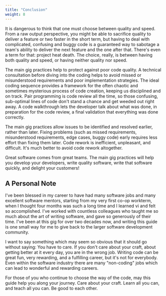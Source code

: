 ```yaml
---
title: "Conclusion"
weight: 8
---
```


It is dangerous to think that one must choose between quality and speed. From a raw output perspective, you might be able to sacrifice quality to deliver a feature or two faster in the short term, but having to deal with complicated, confusing and buggy code is a guaranteed way to sabotage a team's ability to deliver the next feature and the one after that. There's even a term for that: project heat death. The choice, really, is between having both quality and speed, or having neither quality nor speed.

The main gig practices help to protect against poor code quality. A technical consultation before diving into the coding helps to avoid missed or misunderstood requirements and poor implementation strategies. The ideal coding sequence provides a framework for the often chaotic and sometimes mysterious process of code creation, keeping us disciplined and on track. Pair programming is code review all the time, so those confusing, sub-optimal lines of code don't stand a chance and get weeded out right away. A code walkthrough lets the developer talk about what was done, in preparation for the code review, a final validation that everything was done correctly.

The main gig practices allow issues to be identified and resolved earlier, rather than later. Fixing problems (such as missed requirements, misunderstood requirements, edge cases, buggy code) early requires less effort than fixing them later. Code rework is inefficient, unpleasant, and difficult. It's much better to avoid code rework altogether.

Great software comes from great teams. The main gig practices will help you develop your developers, write quality software, write that software quickly, and delight your customers!

## A Personal Note

I've been blessed in my career to have had many software jobs and many excellent software mentors, starting from my very first co-op workterm, when I thought four months was such a long time and I learned vi and felt so accomplished. I've worked with countless colleagues who taught me so much about the art of writing software, and gave so generously of their time. I've been at this gig for over two decades now, and writing this guide is one small way for me to give back to the larger software development community.

I want to say something which may seem so obvious that it should go without saying: You have to care. If you don't care about your craft, about getting better at it every day, you are in the wrong job. Writing code can be great fun, very rewarding, and a fulfilling career, but it's not for everybody. Even within the software industry there are many "non-coding" jobs which can lead to wonderful and rewarding careers. 

For those of you who continue to choose the way of the code, may this guide help you along your journey. Care about your craft. Learn all you can, and teach all you can. Be good to each other.
